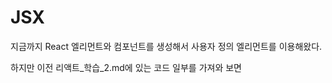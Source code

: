# JSX

지금까지 React 엘리먼트와 컴포넌트를 생성해서 사용자 정의 엘리먼트를 이용해왔다.

하지만 이전 리액트_학습_2.md에 있는 코드 일부를 가져와 보면

```js
